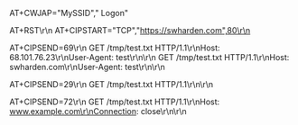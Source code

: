 AT+CWJAP="MySSID"," Logon"

AT+RST\r\n
AT+CIPSTART="TCP","https://swharden.com",80\r\n

AT+CIPSEND=69\r\n
GET /tmp/test.txt HTTP/1.1\r\nHost: 68.101.76.23\r\nUser-Agent: test\r\n\r\n
GET /tmp/test.txt HTTP/1.1\r\nHost: swharden.com\r\nUser-Agent: test\r\n\r\n

AT+CIPSEND=29\r\n
GET /tmp/test.txt HTTP/1.1\r\n\r\n

AT+CIPSEND=72\r\n
GET /tmp/test.txt HTTP/1.1\r\nHost: www.example.com\r\nConnection: close\r\n\r\n


